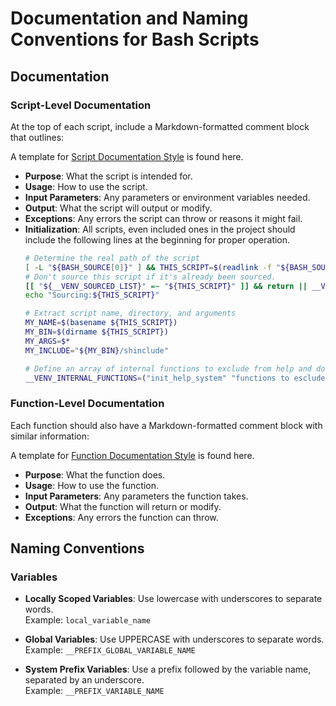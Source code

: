 # Documentation and Naming Conventions for Bash Scripts

## Documentation

### Script-Level Documentation

At the top of each script, include a Markdown-formatted comment block that outlines:

A template for [Script Documentation Style](/doc/Script_Doc_Templ.md) is found here.

- **Purpose**: What the script is intended for.
- **Usage**: How to use the script.
- **Input Parameters**: Any parameters or environment variables needed.
- **Output**: What the script will output or modify.
- **Exceptions**: Any errors the script can throw or reasons it might fail.
- **Initialization**: All scripts, even included ones in the project should include the following lines at the beginning for proper operation.
    ```bash
    # Determine the real path of the script
    [ -L "${BASH_SOURCE[0]}" ] && THIS_SCRIPT=$(readlink -f "${BASH_SOURCE[0]}") || THIS_SCRIPT="${BASH_SOURCE[0]}"
    # Don't source this script if it's already been sourced.
    [[ "${__VENV_SOURCED_LIST}" =~ "${THIS_SCRIPT}" ]] && return || __VENV_SOURCED_LIST="${__VENV_SOURCED_LIST} ${THIS_SCRIPT}"
    echo "Sourcing:${THIS_SCRIPT}"

    # Extract script name, directory, and arguments
    MY_NAME=$(basename ${THIS_SCRIPT})
    MY_BIN=$(dirname ${THIS_SCRIPT})
    MY_ARGS=$*
    MY_INCLUDE="${MY_BIN}/shinclude"

    # Define an array of internal functions to exclude from help and documentation
    __VENV_INTERNAL_FUNCTIONS=("init_help_system" "functions to esclude from help documentation" )
    ```

### Function-Level Documentation

Each function should also have a Markdown-formatted comment block with similar information:

A template for [Function Documentation Style](/doc/Function_Doc_Templ.md) is found here.

- **Purpose**: What the function does.
- **Usage**: How to use the function.
- **Input Parameters**: Any parameters the function takes.
- **Output**: What the function will return or modify.
- **Exceptions**: Any errors the function can throw.

## Naming Conventions

### Variables

- **Locally Scoped Variables**: Use lowercase with underscores to separate words.  
  Example: `local_variable_name`
  
- **Global Variables**: Use UPPERCASE with underscores to separate words.  
  Example: `__PREFIX_GLOBAL_VARIABLE_NAME`
  
- **System Prefix Variables**: Use a prefix followed by the variable name, separated by an underscore.  
  Example: `__PREFIX_VARIABLE_NAME`
